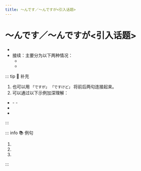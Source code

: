 ```yaml
---
title: ～んです／～んですが<引入话题>
---
```


# ～んです／～んですが<引入话题>

* <grammer-content sentence="意义：用于说话人引入话题，然后就此话题向听话人提出**询问、请求、邀请**等。" />
* 接续：主要分为以下两种情况：
  * <grammer-content sentence="**动词** / **形容词连体形** + んです／んですが" />
  * <grammer-content sentence="**名词** + な + んです／んですが" />

::: tip :bookmark: 补充

1. 也可以用 `「ですが」` `「ですけど」` 将前后两句连接起来。
2. 可以通过以下示例加深理解：

<div class="bunpou-block">

* <grammer-content sentence="**动词**：简体形式 + んです／んですが" />
  - <grammer-content sentence="**非过去时**：[食/た]べる、[食/た]べない、[食/た]べている、[食/た]べていない" />
  - <grammer-content sentence="**过去时**：[食/た]べた、[食/た]べなかった、[食/た]べていた、[食/た]べていなかった" />
* <grammer-content sentence="**形1**：[美味/おい]しい、[美味/おい]しくない、[美味/おい]しかった、[美味/おい]しくなかった" />
* <grammer-content sentence="**形2/名词／副词**：[簡単/かんたん]な、[簡単/かんたん]ではない、[簡単/かんたん]だった、[簡単/かんたん]ではなかった、[先生/せんせい]なんです。そうなんです。" />

</div>

:::

::: info :books: 例句

1. <grammer-content id='1-7-9-0' sentence="A：この[近/ちか]くに[有名/ゆうめい]なお[店/みせ]がある**んです**。そこへ[行/い]きませんか。" trans='A: 这个附近有家有名的店，一起去吧？' />
   <grammer-content id='1-7-9-1' sentence="B：わあ、いいですね。ぜひ。" trans='B: 哇，真好诶~一定去！' />
2. <grammer-content id='1-7-9-2' sentence="[遠藤/えんどう][先生/せんせい]、ちょっとお[話/はなし]がある**んです**。[今/いま]よろしいでしょうか。" trans='远藤老师，我有话跟你说，现在方便吗？' />
3. <grammer-content id='1-7-9-3' sentence="[今晩/こんばん]カラオケに[行/い]く**んですが**、[一緒/いっしょ]に[行/い]きませんか。" trans='今晚唱K一起去吧？' />

:::
